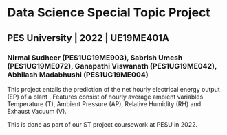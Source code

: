 # Data Science Special Topic Project 

## PES University | 2022 | UE19ME401A


### Nirmal Sudheer (PES1UG19ME903), Sabrish Umesh (PES1UG19ME072), Ganapathi Viswanath (PES1UG19ME042), Abhilash Madabhushi (PES1UG19ME004)


This project entails the prediction of the net hourly electrical energy output (EP) of a plant . Features consist of hourly average ambient variables Temperature (T), Ambient Pressure (AP), Relative Humidity (RH) and Exhaust Vacuum (V).

This is done as part of our ST project coursework at PESU in 2022.
